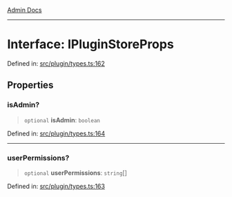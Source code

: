 [Admin Docs](/)

***

# Interface: IPluginStoreProps

Defined in: [src/plugin/types.ts:162](https://github.com/PalisadoesFoundation/talawa-admin/blob/main/src/plugin/types.ts#L162)

## Properties

### isAdmin?

> `optional` **isAdmin**: `boolean`

Defined in: [src/plugin/types.ts:164](https://github.com/PalisadoesFoundation/talawa-admin/blob/main/src/plugin/types.ts#L164)

***

### userPermissions?

> `optional` **userPermissions**: `string`[]

Defined in: [src/plugin/types.ts:163](https://github.com/PalisadoesFoundation/talawa-admin/blob/main/src/plugin/types.ts#L163)
